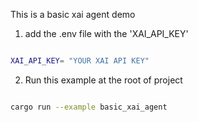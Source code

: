 This is a basic xai agent demo

1. add the .env file with the 'XAI_API_KEY'

```bash

XAI_API_KEY= "YOUR XAI API KEY"
```

2. Run this example at the root of project

```bash

cargo run --example basic_xai_agent
```